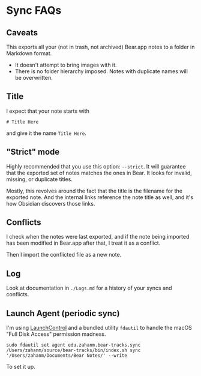 # Sync FAQs

## Caveats

This exports all your (not in trash, not archived) Bear.app notes to a folder in Markdown format.

- It doesn't attempt to bring images with it.
- There is no folder hierarchy imposed. Notes with duplicate names will be overwritten.

## Title

I expect that your note starts with

```
# Title Here
```

and give it the name `Title Here`.

## "Strict" mode

Highly recommended that you use this option: `--strict`. It will guarantee that
the exported set of notes matches the ones in Bear. It looks for invalid, missing,
or duplicate titles.

Mostly, this revolves around the fact that the title is the filename for the exported
note. And the internal links reference the note title as well, and it's how Obsidian
discovers those links.

## Conflicts

I check when the notes were last exported, and if the note
being imported has been modified in Bear.app after that,
I treat it as a conflict.

Then I import the conflicted file as a new note.

## Log

Look at documentation in `./Logs.md` for a history of your syncs and conflicts.

## Launch Agent (periodic sync)

I'm using [LaunchControl](https://www.soma-zone.com/LaunchControl/FAQ.html) and a bundled utility `fdautil` to handle the macOS "Full Disk Access" permission madness.

```
sudo fdautil set agent edu.zahanm.bear-tracks.sync /Users/zahanm/source/bear-tracks/bin/index.sh sync '/Users/zahanm/Documents/Bear Notes/' --write
```

To set it up.
